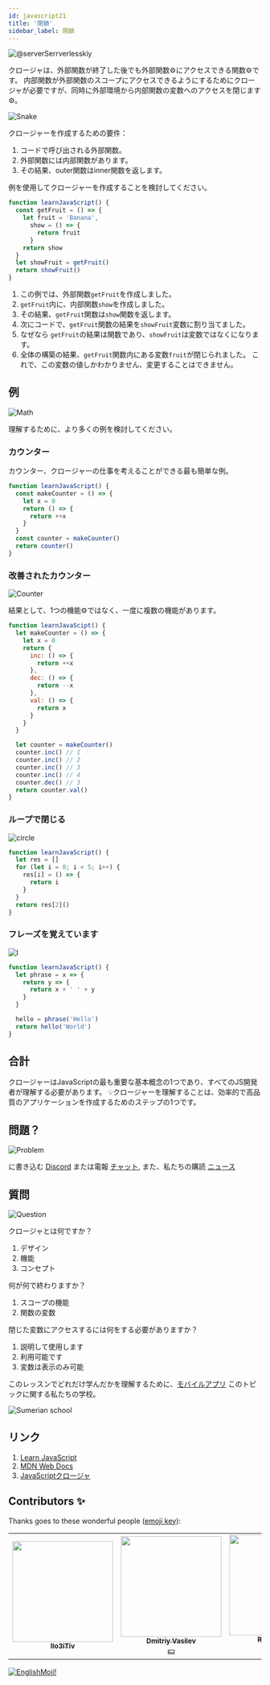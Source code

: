 ```yaml
---
id: javascript21
title: '閉鎖'
sidebar_label: 閉鎖
---
```


![@serverSerrverlesskiy](/img/javascript/headers/20.jpg)

クロージャは、外部関数が終了した後でも外部関数⚙️にアクセスできる関数⚙️です。 内部関数が外部関数のスコープにアクセスできるようにするためにクロージャが必要です️が、同時に外部環境から内部関数の変数へのアクセスを閉じます⚙️。

![Snake](https://media.giphy.com/media/3oFzmdjqH15YebLQ52/giphy.gif)

クロージャーを作成するための要件：

1. コードで呼び出される外部関数。
2. 外部関数には内部関数があります。
3. その結果、outer関数はinner関数を返します。

例を使用してクロージャーを作成することを検討してください。

```jsx live
function learnJavaScript() {
  const getFruit = () => {
    let fruit = 'Banana',
      show = () => {
        return fruit
      }
    return show
  }
  let showFruit = getFruit()
  return showFruit()
}
```

1. この例では、外部関数`getFruit`を作成しました。
2. `getFruit`内に、内部関数`show`を作成しました。
3. その結果、`getFruit`関数は`show`関数を返します。
4. 次にコードで、`getFruit`関数の結果を`showFruit`変数に割り当てました。
5. なぜなら `getFruit`の結果は関数であり、`showFruit`は変数ではなくになります。
6. 全体の構築の結果、`getFruit`関数内にある変数`fruit`が閉じられました。 これで、この変数の値しかわかりません、変更することはできません。

## 例

![Math](https://media.giphy.com/media/xT1Ra5h24Eliux3UVq/giphy.gif)

理解するために、より多くの例を検討してください。

### カウンター

カウンター、クロージャーの仕事を考えることができる最も簡単な例。

<!-- ![Counter](https://media.giphy.com/media/QSNvClMu5zWJW/giphy.gif) -->

```jsx live
function learnJavaScript() {
  const makeCounter = () => {
    let x = 0
    return () => {
      return ++x
    }
  }
  const counter = makeCounter()
  return counter()
}
```

### 改善されたカウンター

![Counter](https://media.giphy.com/media/3o6Zt6fzS6qEbLhKWQ/giphy.gif)

結果として、1つの機能⚙️ではなく、一度に複数の機能があります。

```jsx live
function learnJavaScipt() {
  let makeCounter = () => {
    let x = 0
    return {
      inc: () => {
        return ++x
      },
      dec: () => {
        return --x
      },
      val: () => {
        return x
      }
    }
  }

  let counter = makeCounter()
  counter.inc() // 1
  counter.inc() // 2
  counter.inc() // 3
  counter.inc() // 4
  counter.dec() // 3
  return counter.val()
}
```

### ループで閉じる

![circle](https://media.giphy.com/media/u5s2ezDicmyuA/giphy.gif)

```jsx live
function learnJavaScript() {
  let res = []
  for (let i = 0; i < 5; i++) {
    res[i] = () => {
      return i
    }
  }
  return res[2]()
}
```

### フレーズを覚えています

![l](https://media.giphy.com/media/l4pTfqyI6TCjUW4Yo/giphy.gif)

```jsx live
function learnJavaScript() {
  let phrase = x => {
    return y => {
      return x + ' ' + y
    }
  }

  hello = phrase('Hello')
  return hello('World')
}
```

## 合計

クロージャーはJavaScriptの最も重要な基本概念の1つであり、すべてのJS開発者が理解する必要があります。 💡クロージャーを理解することは、効率的で高品質のアプリケーションを作成するためのステップの1つです。

## 問題？

![Problem](https://media.giphy.com/media/xTiTnGeUsWOEwsGoG4/giphy.gif)

に書き込む [Discord](https://discord.gg/6GDAfXn) または電報 [チャット](https://t.me/jscampapp), また、私たちの購読 [ニュース](https://t.me/javascriptapp)

## 質問
![Question](https://media.giphy.com/media/l0HlRnAWXxn0MhKLK/giphy.gif)

クロージャとは何ですか？

1. デザイン
2. 機能
3. コンセプト

何が何で終わりますか？

1. スコープの機能
2. 関数の変数

閉じた変数にアクセスするには何をする必要がありますか？

1. 説明して使用します
2. 利用可能です
3. 変数は表示のみ可能

このレッスンでどれだけ学んだかを理解するために、[モバイルアプリ](http://onelink.to/njhc95) このトピックに関する私たちの学校。

![Sumerian school](/img/app.jpg)

## リンク

1. [Learn JavaScript](https://learn.javascript.ru/closures)
2. [MDN Web Docs](https://developer.mozilla.org/ru/docs/Web/JavaScript/Closures)
3. [JavaScriptクロージャ](https://medium.com/@stasonmars/понимаем-замыкания-в-javascript-раз-и-навсегда-c211805b6898)

## Contributors ✨

Thanks goes to these wonderful people ([emoji key](https://allcontributors.org/docs/en/emoji-key)):

<!-- ALL-CONTRIBUTORS-LIST:START - Do not remove or modify this section -->
<!-- prettier-ignore-start -->
<!-- markdownlint-disable -->
<table>
  <tr> 
    <td align="center"><a href="https://github.com/IIo3iTiv"><img src="https://avatars1.githubusercontent.com/u/72025062?v=4?s=200" width="200px;" alt=""/><br /><sub><b>IIo3iTiv</b></sub></a><br /><a href="https://github.com/gHashTag/react-native-village/commits?author=IIo3iTiv" title="Documentation">  </a></td>
    <td align="center"><a href="https://fullstackserverless.github.io/"><img src="https://avatars0.githubusercontent.com/u/6774813?v=4?s=200" width="200px;" alt=""/><br /><sub><b>Dmitriy Vasilev</b></sub></a><br /><a href="#financial-gHashTag" title="Financial">💵</a></td>
    <td align="center"><a href="https://github.com/Resoner2005"><img src="https://avatars1.githubusercontent.com/u/75675814?v=4?s=200" width="200px;" alt=""/><br /><sub><b>Resoner2005</b></sub></a><br /><a href="https://github.com/gHashTag/react-native-village/issues?q=author%3AResoner2005" title="Bug reports">🐛 🎨 🖋</a></td>
    <td align="center"><a href="https://github.com/Navernoss"><img src="https://avatars0.githubusercontent.com/u/75784137?v=4?s=200" width="200px;" alt=""/><br /><sub><b>Navernoss</b></sub></a><br /><a href="#content-Navernoss" title="Content">🖋 🐛 🎨 </a></td>
  </tr>
</table>

<!-- markdownlint-restore -->
<!-- prettier-ignore-end -->

<!-- ALL-CONTRIBUTORS-LIST:END -->

[![EnglishMoji!](/img/logo/englishmoji.png)](https://apps.apple.com/kz/app/englishmoji/id6450254885)

